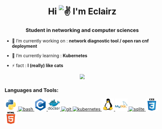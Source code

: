 <h1 align="center">Hi <picture>
  <source srcset="https://fonts.gstatic.com/s/e/notoemoji/latest/270c_fe0f/512.webp" type="image/webp">
  <img src="https://fonts.gstatic.com/s/e/notoemoji/latest/270c_fe0f/512.gif" alt="✌" width="32" height="32">
</picture> I'm Eclairz</h1>
<h3 align="center">Student in networking and computer sciences</h3>

- 🔭 I’m currently working on : **network diagnostic tool / open ran cnf deployment**

- 🌱 I’m currently learning : **Kubernetes**

- ⚡ fact : **I <span title="!!!!!!!">(really) like cats</span>**
</p>

<p align="center">
  <img src="https://media0.giphy.com/media/v1.Y2lkPTc5MGI3NjExN2t0cjBnN2gxYXE0NDVtbTQxc2RnaXpicmJ6YW85enlmOGo5bHNvOCZlcD12MV9pbnRlcm5hbF9naWZfYnlfaWQmY3Q9Zw/2RiU1RUjyh4C4/giphy.gif" width="300" />
</p>

<h3 align="left">Languages and Tools:</h3>
<p align="left"> <a href="https://www.python.org" target="_blank" rel="noreferrer"> <img src="https://raw.githubusercontent.com/devicons/devicon/master/icons/python/python-original.svg" alt="python" width="40" height="40"/> </a> <a href="https://www.gnu.org/software/bash/" target="_blank" rel="noreferrer"> <img src="https://www.vectorlogo.zone/logos/gnu_bash/gnu_bash-icon.svg" alt="bash" width="40" height="40"/> </a> <a href="https://www.cprogramming.com/" target="_blank" rel="noreferrer"> <img src="https://raw.githubusercontent.com/devicons/devicon/master/icons/c/c-original.svg" alt="c" width="40" height="40"/> </a> <a href="https://www.w3schools.com/css/" target="_blank" rel="noreferrer"> <a href="https://www.docker.com/" target="_blank" rel="noreferrer"> <img src="https://raw.githubusercontent.com/devicons/devicon/master/icons/docker/docker-original-wordmark.svg" alt="docker" width="40" height="40"/> </a> <a href="https://git-scm.com/" target="_blank" rel="noreferrer"> <img src="https://www.vectorlogo.zone/logos/git-scm/git-scm-icon.svg" alt="git" width="40" height="40"/> </a> <a href="https://www.w3.org/html/" target="_blank" rel="noreferrer"> <a href="https://kubernetes.io" target="_blank" rel="noreferrer"> <img src="https://www.vectorlogo.zone/logos/kubernetes/kubernetes-icon.svg" alt="kubernetes" width="40" height="40"/> </a> <a href="https://www.linux.org/" target="_blank" rel="noreferrer"> <img src="https://raw.githubusercontent.com/devicons/devicon/master/icons/linux/linux-original.svg" alt="linux" width="40" height="40"/> </a> <a href="https://www.mysql.com/" target="_blank" rel="noreferrer"> <img src="https://raw.githubusercontent.com/devicons/devicon/master/icons/mysql/mysql-original-wordmark.svg" alt="mysql" width="40" height="40"/> </a> <a href="https://www.sqlite.org/" target="_blank" rel="noreferrer"> <img src="https://www.vectorlogo.zone/logos/sqlite/sqlite-icon.svg" alt="sqlite" width="40" height="40"/> </a>  <img src="https://raw.githubusercontent.com/devicons/devicon/master/icons/css3/css3-original-wordmark.svg" alt="css3" width="40" height="40"/> </a> <img src="https://raw.githubusercontent.com/devicons/devicon/master/icons/html5/html5-original-wordmark.svg" alt="html5" width="40" height="40"/> </a> </p>




